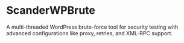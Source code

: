 # ScanderWPBrute
A multi-threaded WordPress brute-force tool for security testing with advanced configurations like proxy, retries, and XML-RPC support.
